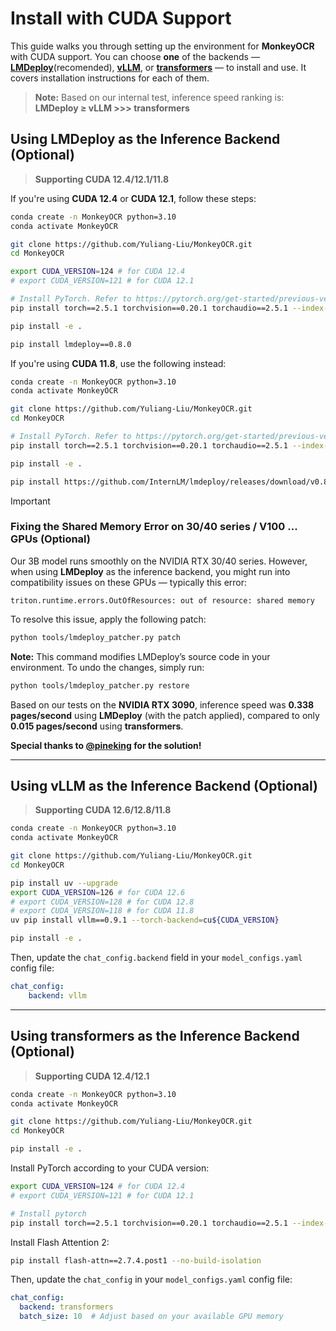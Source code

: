 # Install with CUDA Support

This guide walks you through setting up the environment for **MonkeyOCR** with CUDA support. You can choose **one** of the backends — [**LMDeploy**](https://github.com/Yuliang-Liu/MonkeyOCR/blob/main/docs/install_cuda.md#using-lmdeploy-as-the-inference-backend-optional)(recomended), [**vLLM**](https://github.com/Yuliang-Liu/MonkeyOCR/blob/main/docs/install_cuda.md#using-vllm-as-the-inference-backend-optional), or [**transformers**](https://github.com/Yuliang-Liu/MonkeyOCR/blob/main/docs/install_cuda.md#using-transformers-as-the-inference-backend-optional) — to install and use. It covers installation instructions for each of them.

> **Note:** Based on our internal test, inference speed ranking is: **LMDeploy ≥ vLLM >>> transformers**

## Using **LMDeploy** as the Inference Backend (Optional)
> **Supporting CUDA 12.4/12.1/11.8**

If you're using **CUDA 12.4** or **CUDA 12.1**, follow these steps:

```bash
conda create -n MonkeyOCR python=3.10
conda activate MonkeyOCR

git clone https://github.com/Yuliang-Liu/MonkeyOCR.git
cd MonkeyOCR

export CUDA_VERSION=124 # for CUDA 12.4
# export CUDA_VERSION=121 # for CUDA 12.1

# Install PyTorch. Refer to https://pytorch.org/get-started/previous-versions/ for version compatibility
pip install torch==2.5.1 torchvision==0.20.1 torchaudio==2.5.1 --index-url https://download.pytorch.org/whl/cu${CUDA_VERSION}

pip install -e .

pip install lmdeploy==0.8.0
```

If you're using **CUDA 11.8**, use the following instead:

```bash
conda create -n MonkeyOCR python=3.10
conda activate MonkeyOCR

git clone https://github.com/Yuliang-Liu/MonkeyOCR.git
cd MonkeyOCR

# Install PyTorch. Refer to https://pytorch.org/get-started/previous-versions/ for version compatibility
pip install torch==2.5.1 torchvision==0.20.1 torchaudio==2.5.1 --index-url https://download.pytorch.org/whl/cu118

pip install -e .

pip install https://github.com/InternLM/lmdeploy/releases/download/v0.8.0/lmdeploy-0.8.0+cu118-cp310-cp310-manylinux2014_x86_64.whl --extra-index-url https://download.pytorch.org/whl/cu118
```

> [!IMPORTANT]
> ### Fixing the **Shared Memory Error** on **30/40 series / V100 ...** GPUs (Optional)
> 
> Our 3B model runs smoothly on the NVIDIA RTX 30/40 series. However, when using **LMDeploy** as the inference backend, you might run into compatibility issues on these GPUs — typically this error:
> 
> ```
> triton.runtime.errors.OutOfResources: out of resource: shared memory
> ```
> 
> To resolve this issue, apply the following patch:
> 
> ```bash
> python tools/lmdeploy_patcher.py patch
> ```
> **Note:** This command modifies LMDeploy’s source code in your environment.
> To undo the changes, simply run:
> 
> ```bash
> python tools/lmdeploy_patcher.py restore
> ```
> 
> Based on our tests on the **NVIDIA RTX 3090**, inference speed was **0.338 pages/second** using **LMDeploy** (with the patch applied), compared to only **0.015 pages/second** using **transformers**.
> 
> **Special thanks to [@pineking](https://github.com/pineking) for the solution!**

---

## Using **vLLM** as the Inference Backend (Optional)
> **Supporting CUDA 12.6/12.8/11.8**
```bash
conda create -n MonkeyOCR python=3.10
conda activate MonkeyOCR

git clone https://github.com/Yuliang-Liu/MonkeyOCR.git
cd MonkeyOCR

pip install uv --upgrade
export CUDA_VERSION=126 # for CUDA 12.6
# export CUDA_VERSION=128 # for CUDA 12.8
# export CUDA_VERSION=118 # for CUDA 11.8
uv pip install vllm==0.9.1 --torch-backend=cu${CUDA_VERSION}

pip install -e .
```

Then, update the `chat_config.backend` field in your `model_configs.yaml` config file:

```yaml
chat_config:
    backend: vllm
```

---

## Using **transformers** as the Inference Backend (Optional)
> **Supporting CUDA 12.4/12.1**
```bash
conda create -n MonkeyOCR python=3.10
conda activate MonkeyOCR

git clone https://github.com/Yuliang-Liu/MonkeyOCR.git
cd MonkeyOCR

pip install -e .
```

Install PyTorch according to your CUDA version:

```bash
export CUDA_VERSION=124 # for CUDA 12.4
# export CUDA_VERSION=121 # for CUDA 12.1

# Install pytorch
pip install torch==2.5.1 torchvision==0.20.1 torchaudio==2.5.1 --index-url https://download.pytorch.org/whl/cu${CUDA_VERSION}
```

Install Flash Attention 2:

```bash
pip install flash-attn==2.7.4.post1 --no-build-isolation
```
Then, update the `chat_config` in your `model_configs.yaml` config file:
```yaml
chat_config:
  backend: transformers
  batch_size: 10  # Adjust based on your available GPU memory
```
